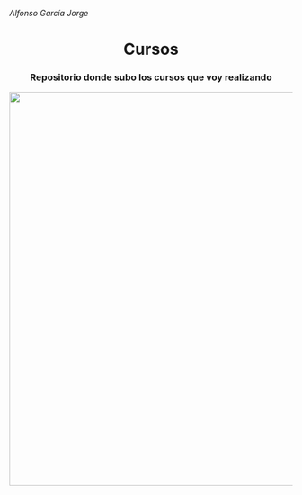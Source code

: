 *Alfonso García Jorge* 
<div align="center">

# Cursos

### Repositorio donde subo los cursos que voy realizando

 
 <img src="https://user-images.githubusercontent.com/91060831/191068008-51d85712-55e8-429a-b107-a29775d59209.png" width="700"/>

